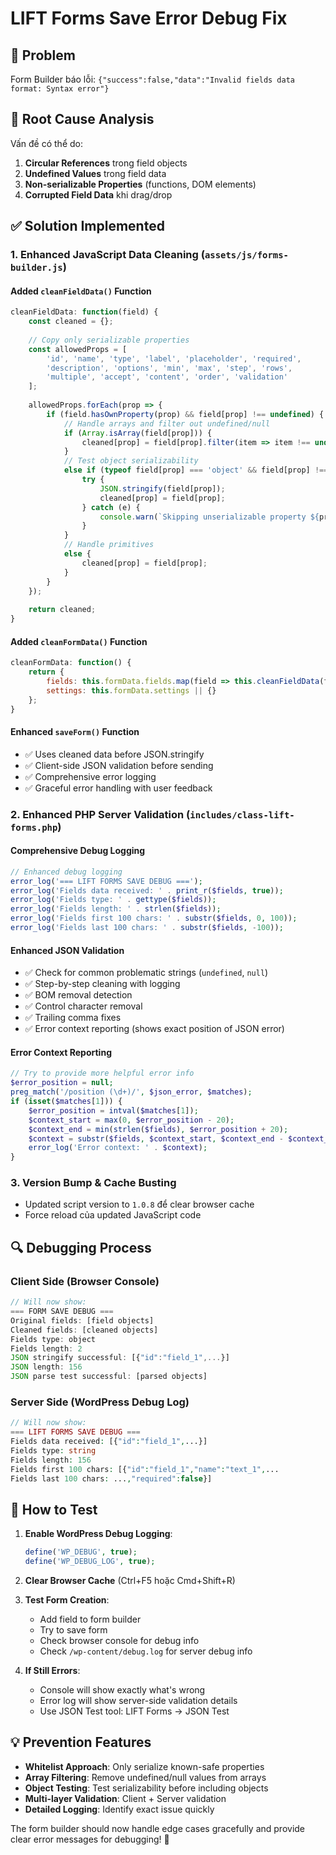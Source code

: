 # LIFT Forms Save Error Debug Fix

## 🚨 Problem
Form Builder báo lỗi: `{"success":false,"data":"Invalid fields data format: Syntax error"}`

## 🔧 Root Cause Analysis
Vấn đề có thể do:
1. **Circular References** trong field objects
2. **Undefined Values** trong field data  
3. **Non-serializable Properties** (functions, DOM elements)
4. **Corrupted Field Data** khi drag/drop

## ✅ Solution Implemented

### 1. Enhanced JavaScript Data Cleaning (`assets/js/forms-builder.js`)

#### Added `cleanFieldData()` Function
```javascript
cleanFieldData: function(field) {
    const cleaned = {};
    
    // Copy only serializable properties
    const allowedProps = [
        'id', 'name', 'type', 'label', 'placeholder', 'required', 
        'description', 'options', 'min', 'max', 'step', 'rows', 
        'multiple', 'accept', 'content', 'order', 'validation'
    ];
    
    allowedProps.forEach(prop => {
        if (field.hasOwnProperty(prop) && field[prop] !== undefined) {
            // Handle arrays and filter out undefined/null
            if (Array.isArray(field[prop])) {
                cleaned[prop] = field[prop].filter(item => item !== undefined && item !== null);
            } 
            // Test object serializability
            else if (typeof field[prop] === 'object' && field[prop] !== null) {
                try {
                    JSON.stringify(field[prop]);
                    cleaned[prop] = field[prop];
                } catch (e) {
                    console.warn(`Skipping unserializable property ${prop}:`, field[prop]);
                }
            } 
            // Handle primitives
            else {
                cleaned[prop] = field[prop];
            }
        }
    });
    
    return cleaned;
}
```

#### Added `cleanFormData()` Function
```javascript
cleanFormData: function() {
    return {
        fields: this.formData.fields.map(field => this.cleanFieldData(field)),
        settings: this.formData.settings || {}
    };
}
```

#### Enhanced `saveForm()` Function
- ✅ Uses cleaned data before JSON.stringify
- ✅ Client-side JSON validation before sending
- ✅ Comprehensive error logging
- ✅ Graceful error handling with user feedback

### 2. Enhanced PHP Server Validation (`includes/class-lift-forms.php`)

#### Comprehensive Debug Logging
```php
// Enhanced debug logging
error_log('=== LIFT FORMS SAVE DEBUG ===');
error_log('Fields data received: ' . print_r($fields, true));
error_log('Fields type: ' . gettype($fields));
error_log('Fields length: ' . strlen($fields));
error_log('Fields first 100 chars: ' . substr($fields, 0, 100));
error_log('Fields last 100 chars: ' . substr($fields, -100));
```

#### Enhanced JSON Validation
- ✅ Check for common problematic strings (`undefined`, `null`)
- ✅ Step-by-step cleaning with logging
- ✅ BOM removal detection
- ✅ Control character removal
- ✅ Trailing comma fixes
- ✅ Error context reporting (shows exact position of JSON error)

#### Error Context Reporting
```php
// Try to provide more helpful error info
$error_position = null;
preg_match('/position (\d+)/', $json_error, $matches);
if (isset($matches[1])) {
    $error_position = intval($matches[1]);
    $context_start = max(0, $error_position - 20);
    $context_end = min(strlen($fields), $error_position + 20);
    $context = substr($fields, $context_start, $context_end - $context_start);
    error_log('Error context: ' . $context);
}
```

### 3. Version Bump & Cache Busting
- Updated script version to `1.0.8` để clear browser cache
- Force reload của updated JavaScript code

## 🔍 Debugging Process

### Client Side (Browser Console)
```javascript
// Will now show:
=== FORM SAVE DEBUG ===
Original fields: [field objects]
Cleaned fields: [cleaned objects]
Fields type: object
Fields length: 2
JSON stringify successful: [{"id":"field_1",...}]
JSON length: 156
JSON parse test successful: [parsed objects]
```

### Server Side (WordPress Debug Log)
```php
// Will now show:
=== LIFT FORMS SAVE DEBUG ===
Fields data received: [{"id":"field_1",...}]
Fields type: string
Fields length: 156
Fields first 100 chars: [{"id":"field_1","name":"text_1",...
Fields last 100 chars: ...,"required":false}]
```

## 🚀 How to Test

1. **Enable WordPress Debug Logging**:
   ```php
   define('WP_DEBUG', true);
   define('WP_DEBUG_LOG', true);
   ```

2. **Clear Browser Cache** (Ctrl+F5 hoặc Cmd+Shift+R)

3. **Test Form Creation**:
   - Add field to form builder
   - Try to save form
   - Check browser console for debug info
   - Check `/wp-content/debug.log` for server debug info

4. **If Still Errors**:
   - Console will show exactly what's wrong
   - Error log will show server-side validation details
   - Use JSON Test tool: LIFT Forms → JSON Test

## 💡 Prevention Features

- **Whitelist Approach**: Only serialize known-safe properties
- **Array Filtering**: Remove undefined/null values from arrays  
- **Object Testing**: Test serializability before including objects
- **Multi-layer Validation**: Client + Server validation
- **Detailed Logging**: Identify exact issue quickly

The form builder should now handle edge cases gracefully and provide clear error messages for debugging! 🎉

